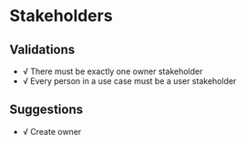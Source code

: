 # Stakeholders

## Validations

- √ There must be exactly one owner stakeholder
- √ Every person in a use case must be a user stakeholder

## Suggestions

- √ Create owner
